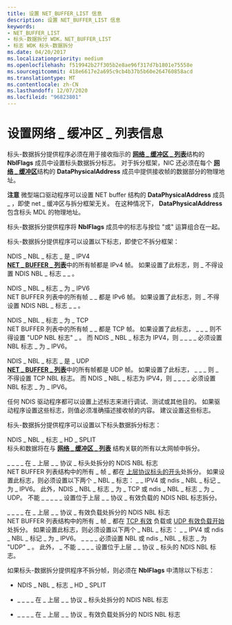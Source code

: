 ```yaml
---
title: 设置 NET_BUFFER_LIST 信息
description: 设置 NET_BUFFER_LIST 信息
keywords:
- NET_BUFFER_LIST
- 标头-数据拆分 WDK，NET_BUFFER_LIST
- 标志 WDK 标头-数据拆分
ms.date: 04/20/2017
ms.localizationpriority: medium
ms.openlocfilehash: f519942b27f305b2e8ae96f317d7b1801e75558e
ms.sourcegitcommit: 418e6617e2a695c9cb4b37b5b60e264760858acd
ms.translationtype: MT
ms.contentlocale: zh-CN
ms.lasthandoff: 12/07/2020
ms.locfileid: "96823801"
---
```

# <a name="setting-net_buffer_list-information"></a>设置网络 \_ 缓冲区 \_ 列表信息





标头-数据拆分提供程序必须在用于接收指示的 [**网络 \_ 缓冲区 \_ 列表**](/windows-hardware/drivers/ddi/ndis/ns-ndis-_net_buffer_list)结构的 **NblFlags** 成员中设置标头数据拆分标志。 对于拆分框架，NIC 还必须在每个 [**网络 \_ 缓冲区**](/windows-hardware/drivers/ddi/ndis/ns-ndis-_net_buffer)结构的 **DataPhysicalAddress** 成员中提供接收帧的数据部分的物理地址。

**注意**  微型端口驱动程序可以设置 NET buffer 结构的 **DataPhysicalAddress** 成员 \_ ，即使 net \_ 缓冲区与拆分框架无关。 在这种情况下， **DataPhysicalAddress** 包含标头 MDL 的物理地址。

 

标头-数据拆分提供程序将 **NblFlags** 成员中的标志与按位 "或" 运算组合在一起。

标头-数据拆分提供程序可以设置以下标志，即使它不拆分框架：

<a href="" id="ndis-nbl-flags-is-ipv4"></a>NDIS \_ NBL \_ 标志 \_ 是 \_ IPV4  
[**NET \_ BUFFER \_ 列表**](/windows-hardware/drivers/ddi/ndis/ns-ndis-_net_buffer_list)中的所有帧都是 IPv4 帧。 如果设置了此标志，则 \_ 不得设置 NDIS NBL \_ 标志 \_ \_ 。

<a href="" id="ndis-nbl-flags-is-ipv6"></a>NDIS \_ NBL \_ 标志 \_ 为 \_ IPV6  
NET BUFFER 列表中的所有帧 \_ \_ 都是 IPv6 帧。 如果设置了此标志，则 \_ 不得设置 NDIS NBL \_ 标志 \_ \_ 。

<a href="" id="ndis-nbl-flags-is-tcp"></a>NDIS \_ NBL \_ 标志 \_ 为 \_ TCP  
NET BUFFER 列表中的所有帧 \_ \_ 都是 TCP 帧。 如果设置了此标志， \_ \_ \_ 则不得设置 "UDP NBL 标志" \_ 。 而 NDIS \_ NBL \_ 标志为 IPV4，则 \_ \_ \_ \_ 必须设置 NBL 标志 \_ 为 \_ IPV6。

<a href="" id="ndis-nbl-flags-is-udp"></a>NDIS \_ NBL \_ 标志 \_ 是 \_ UDP  
[**NET \_ BUFFER \_ 列表**](/windows-hardware/drivers/ddi/ndis/ns-ndis-_net_buffer_list)中的所有帧都是 UDP 帧。 如果设置了此标志， \_ \_ \_ 则 \_ 不得设置 TCP NBL 标志。 而 NDIS \_ NBL \_ 标志为 IPV4，则 \_ \_ \_ \_ 必须设置 NBL 标志 \_ 为 \_ IPV6。

任何 NDIS 驱动程序都可以设置上述标志来进行调试、测试或其他目的。 如果驱动程序设置这些标志，则值必须准确描述接收帧的内容。 建议设置这些标志。

标头-数据拆分提供程序可以设置以下标头数据拆分标志：

<a href="" id="ndis-nbl-flags-hd-split"></a>NDIS \_ NBL \_ 标志 \_ HD \_ SPLIT  
标头和数据将在与 [**网络 \_ 缓冲区 \_ 列表**](/windows-hardware/drivers/ddi/ndis/ns-ndis-_net_buffer_list) 结构关联的所有以太网帧中拆分。

<a href="" id="ndis-nbl-flags-split-at-upper-layer-protocol-header"></a>\_ \_ \_ \_ 在 \_ 上层 \_ \_ 协议 \_ 标头处拆分的 NDIS NBL 标志  
NET BUFFER 列表结构中的所有 \_ 帧 \_ 都在 [上层协议标头的开头](splitting-frames-at-the-beginning-of-the-upper-layer-protocol-headers.md)处拆分。 如果设置此标志，则必须设置以下两个 \_ NBL \_ 标志： \_ \_ IPV4 或 ndis \_ NBL \_ 标记 \_ 为 \_ IPV6。 此外，NDIS \_ NBL \_ 标志 \_ 为 \_ TCP 或 ndis \_ NBL \_ 标志 \_ 为 \_ UDP。 不能 \_ \_ \_ \_ \_ 设置位于上层 \_ \_ 协议 \_ 有效负载的 NDIS NBL 标志拆分。

<a href="" id="ndis-nbl-flags-split-at-upper-layer-protocol-payload"></a>\_ \_ \_ \_ 在 \_ 上层 \_ \_ 协议 \_ 有效负载处拆分的 NDIS NBL 标志  
NET BUFFER 列表结构中的所有 \_ 帧 \_ 都在 [TCP 有效](splitting-frames-at-the-tcp-payload.md) 负载或 [UDP 有效负载开始](splitting-frames-at-the-udp-payload.md)处拆分。 如果设置此标志，则必须设置以下两个 \_ NBL \_ 标志： \_ \_ IPV4 或 ndis \_ NBL \_ 标记 \_ 为 \_ IPV6。 \_ \_ \_ \_ 必须设置 NBL 或 ndis \_ NBL \_ 标志 \_ 为 "UDP" \_ 。 此外， \_ 不能 \_ \_ \_ \_ 设置位于上层 \_ \_ 协议 \_ 标头的 NDIS NBL 标志。

如果标头-数据拆分提供程序不拆分帧，则必须在 **NblFlags** 中清除以下标志：

-   NDIS \_ NBL \_ 标志 \_ HD \_ SPLIT

-   \_ \_ \_ \_ 在 \_ 上层 \_ \_ 协议 \_ 标头处拆分的 NDIS NBL 标志

-   \_ \_ \_ \_ 在 \_ 上层 \_ \_ 协议 \_ 有效负载处拆分的 NDIS NBL 标志

 

